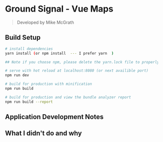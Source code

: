 # Ground Signal - Vue Maps

> Developed by Mike McGrath

## Build Setup

```bash
# install dependencies
yarn install (or npm install  --- I prefer yarn  )

## Note if you choose npm, please delete the yarn.lock file to properly run the app

# serve with hot reload at localhost:8080 (or next availible port)
npm run dev

# build for production with minification
npm run build

# build for production and view the bundle analyzer report
npm run build --report
```

## Application Development Notes

## What I didn't do and why
